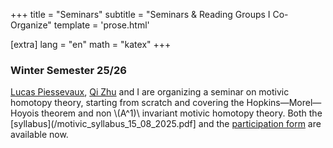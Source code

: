+++ 
title = "Seminars" 
subtitle = "Seminars & Reading Groups I Co-Organize" 
template = 'prose.html'

[extra] 
lang = "en"
math = "katex"
+++


### Winter Semester 25/26
[Lucas Piessevaux](https://lucas-piessevaux.github.io), [Qi Zhu](https://qizhumath.wixsite.com/math) and I are organizing a seminar on motivic homotopy theory, starting from scratch and covering the Hopkins—Morel—Hoyois theorem and non \\(A^1)\\ invariant motivic homotopy theory. 
Both the [syllabus](/motivic_syllabus_15_08_2025.pdf] and the [participation form](https://forms.gle/UukfAK6XULW9KMAu8) are available now. 
